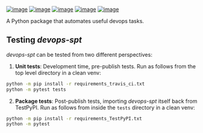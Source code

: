 [![image](https://img.shields.io/github/license/dksmiffs/devops-spt.svg)](https://github.com/dksmiffs/devops-spt)
[![image](https://img.shields.io/github/release/dksmiffs/devops-spt.svg)](https://github.com/dksmiffs/devops-spt/releases)
[![image](https://img.shields.io/travis/dksmiffs/devops-spt.svg)](https://travis-ci.org/dksmiffs/devops-spt)
[![image](https://img.shields.io/codecov/c/github/dksmiffs/devops-spt.svg)](https://codecov.io/gh/dksmiffs/devops-spt)
[![image](https://img.shields.io/codacy/grade/bfac5bbcdddd4e88b4e33381996bb2dc.svg)](https://app.codacy.com/project/dksmiffs/devops-spt/dashboard)

A Python package that automates useful devops tasks.

## Testing _devops-spt_

_devops-spt_ can be tested from two different perspectives:

1.  **Unit tests**:  Development time, pre-publish tests. Run as follows from the top level directory in a clean venv:
```bash
python -m pip install -r requirements_travis_ci.txt
python -m pytest tests
```

2.  **Package tests**:  Post-publish tests, importing _devops-spt_ itself back from TestPyPI. Run as follows from inside the `tests` directory in a clean venv:
```bash
python -m pip install -r requirements_TestPyPI.txt
python -m pytest
```
